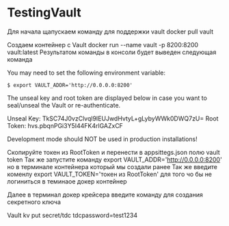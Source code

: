 # TestingVault

Для начала щапускаем команду для поддержки vault
docker pull vault

Создаем контейнер с Vault
docker run --name vault -p 8200:8200 vault:latest
Результатом команды в консоли будет выведен следующая команда

You may need to set the following environment variable:

    $ export VAULT_ADDR='http://0.0.0.0:8200'

The unseal key and root token are displayed below in case you want to
seal/unseal the Vault or re-authenticate.

Unseal Key: TkSC74J0vzClvql9IEUJwdHvtyL+gLybyWWk0DWQ7zU=
Root Token: hvs.pbqnPGi3Y5I44FK4rlGAZxCF

Development mode should NOT be used in production installations!

Скопируйте токен из RootToken и перенести в appsittegs.json полю vault token
Так же запустите команду export VAULT_ADDR='http://0.0.0.0:8200' но в терминале контейнера который мы создали ранее
Так же введите коменлу export VAULT_TOKEN='токен из RootToken' для того чо бы не логиниться в теминаое докер контейнер

Далее в терминал докер крейсера введите команду для создания секретного ключа

Vault kv put secret/tdc tdcpassword=test1234


